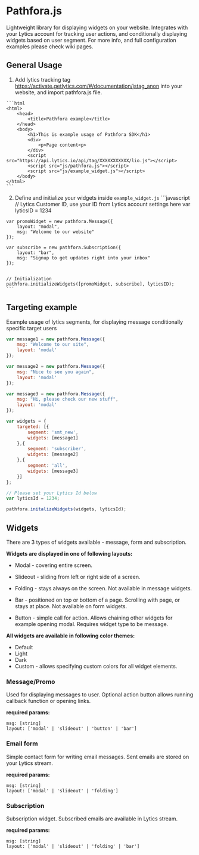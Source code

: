 # Pathfora.js
  Lightweight library for displaying widgets on your website. 
  Integrates with your Lytics account for tracking user actions, and conditionally displaying widgets based on user segment. 
  For more info, and full configuration examples please check wiki pages.
  
## General Usage
  1. Add lytics tracking tag https://activate.getlytics.com/#/documentation/jstag_anon into your website, and import pathfora.js file.
  
    ```html
    <html>
        <head>
            <title>Pathfora example</title>
        </head>
        <body>
            <h1>This is example usage of Pathfora SDK</h1>
            <div>
                <p>Page content<p>
            </div>
            <script src="https://api.lytics.io/api/tag/XXXXXXXXXXX/lio.js"></script>
            <script src="js/pathfora.js"></script>
            <script src="js/example_widget.js"></script>
        </body>
    </html>
    ```
    
  2. Define and initialize your widgets inside <code>example_widget.js</code>
    ```javascript
    // Lytics Customer ID, use your ID from Lytics account settings here
    var lyticsID = 1234
     
    var promoWidget = new pathfora.Message({
        layout: "modal",
        msg: "Welcome to our website"
    });
    
    var subscribe = new pathfora.Subscription({
        layout: "bar",
        msg: "Signup to get updates right into your inbox"
    });
    
    
    // Initialization
    pathfora.initializeWidgets([promoWidget, subscribe], lyticsID);
    ```
    

  
## Targeting example
  Example usage of lytics segments, for displaying message conditionally specific target users
  
  ```javascript
  var message1 = new pathfora.Message({
      msg: "Welcome to our site",
      layout: 'modal'
  });
  
  var message2 = new pathfora.Message({
      msg: "Nice to see you again",
      layout: 'modal'
  });
  
  var message3 = new pathfora.Message({
      msg: "Hi, please check our new stuff",
      layout: 'modal'
  });
  
  var widgets = {
      targeted: [{
          segment: 'smt_new',
          widgets: [message1]
      },{
          segment: 'subscriber',
          widgets: [message2]
      },{
          segment: 'all',
          widgets: [message3]
      }]
  };
  
  // Please set your Lytics Id below
  var lyticsId = 1234;
  
  pathfora.initalizeWidgets(widgets, lyticsId);
  ```
        
## Widgets
  There are 3 types of widgets available - message, form and subscription.
  
**Widgets are displayed in one of following layouts:**
 
  - Modal - covering entire screen.
   
  - Slideout - sliding from left or right side of a screen.
    
  - Folding - stays always on the screen.
    Not available in message widgets.
    
  - Bar - positioned on top or bottom of a page. Scrolling with page, or stays at place.
    Not available on form widgets.
    
  - Button - simple call for action. Allows chaining other widgets for example opening modal.
    Requires widget type to be message.

  
**All widgets are available in following color themes:**
  
  - Default
  - Light
  - Dark
  - Custom - allows specifying custom colors for all widget elements.
  
### Message/Promo
  Used for displaying messages to user. Optional action button allows running callback function or opening links.
  
  **required params:**
  ```
  msg: [string]
  layout: ['modal' | 'slideout' | 'button' | 'bar']
  ```
  

### Email form
  Simple contact form for writing email messages. Sent emails are stored on your Lytics stream.
  
  **required params:**
  ```
  msg: [string]
  layout: ['modal' | 'slideout' | 'folding']
  ```
    
### Subscription
  Subscription widget. Subscribed emails are available in Lytics stream.
  
  **required params:**
  ```
  msg: [string]
  layout: ['modal' | 'slideout' | 'folding' | 'bar']
  ```
